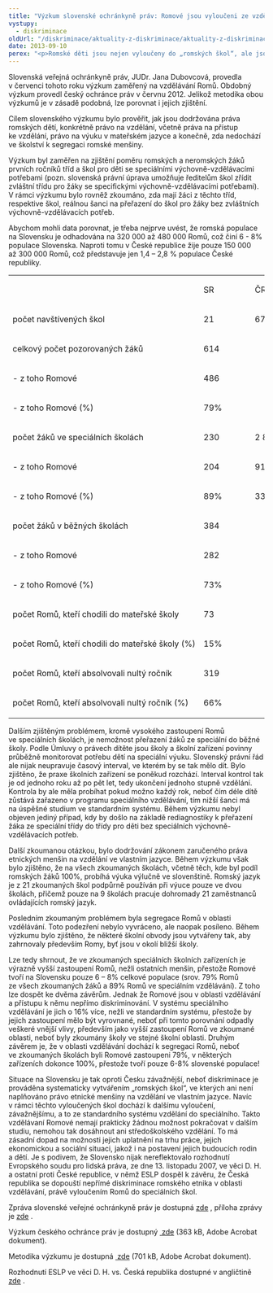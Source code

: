 ```yaml
---
title: "Výzkum slovenské ochránkyně práv: Romové jsou vyloučeni ze vzdělávání"
vystupy:
  - diskriminace
oldUrl: "/diskriminace/aktuality-z-diskriminace/aktuality-z-diskriminace-2013/vyzkum-slovenske-ochrankyne-prav-romove-jsou-vylouceni-ze-vzdelavani/"
date: 2013-09-10
perex: "<p>Romské děti jsou nejen vyloučeny do „romských škol“, ale jsou navíc vyloučeny i ze standardního systému vzdělávání. Kvůli tomu nemohou pokračovat ve vzdělávání, čímž je nepříznivě ovlivněn jejich další osud. </p>"
---
```


<!-- imported from the old website -->

<p class="align-blok">Slovenská veřejná ochránkyně práv, JUDr. Jana Dubovcová, provedla v červenci tohoto roku výzkum zaměřený na vzdělávání Romů. Obdobný výzkum provedl český ochránce práv v červnu 2012. Jelikož metodika obou výzkumů je v zásadě podobná, lze porovnat i jejich zjištění.</p><p class="align-blok">Cílem slovenského výzkumu bylo prověřit, jak jsou dodržována práva romských dětí, konkrétně právo na vzdělání, včetně práva na přístup ke vzdělání, právo na výuku v mateřském jazyce a konečně, zda nedochází ve školství k segregaci romské menšiny.</p><p class="align-blok">Výzkum byl zaměřen na zjištění poměru romských a neromských žáků prvních ročníků tříd a škol pro děti se speciálními výchovně-vzdělávacími potřebami (pozn. slovenská právní úprava umožňuje ředitelům škol zřídit zvláštní třídu pro žáky se specifickými výchovně-vzdělávacími potřebami). V rámci výzkumu bylo rovněž zkoumáno, zda mají žáci z těchto tříd, respektive škol, reálnou šanci na přeřazení do škol pro žáky bez zvláštních výchovně-vzdělávacích potřeb.</p><p class="align-blok">Abychom mohli data porovnat, je třeba nejprve uvést, že romská populace na Slovensku je odhadována na 320 000 až 480 000 Romů, což činí 6 - 8% populace Slovenska. Naproti tomu v České republice žije pouze 150 000 až 300 000 Romů, což představuje jen 1,4 – 2,8 % populace České republiky.</p><table cellpadding="0" cellspacing="0" border="0" class="MsoNormalTable" width="483"><tbody><tr><td valign="bottom" nowrap="nowrap" width="311"><p> </p></td><td valign="bottom" nowrap="nowrap" width="85"><p>SR</p></td><td valign="bottom" nowrap="nowrap" width="87"><p>ČR</p></td></tr><tr><td valign="bottom" nowrap="nowrap" width="311"><p>počet navštívených škol</p></td><td valign="bottom" nowrap="nowrap" width="85"><p>21</p></td><td valign="bottom" nowrap="nowrap" width="87"><p>67</p></td></tr><tr><td valign="bottom" nowrap="nowrap" width="311"><p>celkový počet pozorovaných žáků</p></td><td valign="bottom" nowrap="nowrap" width="85"><p>614</p></td><td valign="bottom" nowrap="nowrap" width="87"></td></tr><tr><td valign="bottom" nowrap="nowrap" width="311"><p>- z toho Romové</p></td><td valign="bottom" nowrap="nowrap" width="85"><p>486</p></td><td valign="bottom" nowrap="nowrap" width="87"></td></tr><tr><td valign="bottom" nowrap="nowrap" width="311"><p>- z toho Romové (%)</p></td><td valign="bottom" nowrap="nowrap" width="85"><p>79%</p></td><td valign="bottom" nowrap="nowrap" width="87"></td></tr><tr><td valign="bottom" nowrap="nowrap" width="311"><p>počet žáků ve speciálních školách</p></td><td valign="bottom" nowrap="nowrap" width="85"><p>230</p></td><td valign="bottom" nowrap="nowrap" width="87"><p>2 801</p></td></tr><tr><td valign="bottom" nowrap="nowrap" width="311"><p>- z toho Romové</p></td><td valign="bottom" nowrap="nowrap" width="85"><p>204</p></td><td valign="bottom" nowrap="nowrap" width="87"><p>915</p></td></tr><tr><td valign="bottom" nowrap="nowrap" width="311"><p>- z toho Romové (%)</p></td><td valign="bottom" nowrap="nowrap" width="85"><p>89%</p></td><td valign="bottom" nowrap="nowrap" width="87"><p>33%</p></td></tr><tr><td valign="bottom" nowrap="nowrap" width="311"><p>počet žáků v běžných školách</p></td><td valign="bottom" nowrap="nowrap" width="85"><p>384</p></td><td valign="bottom" nowrap="nowrap" width="87"></td></tr><tr><td valign="bottom" nowrap="nowrap" width="311"><p>- z toho Romové</p></td><td valign="bottom" nowrap="nowrap" width="85"><p>282</p></td><td valign="bottom" nowrap="nowrap" width="87"></td></tr><tr><td valign="bottom" nowrap="nowrap" width="311"><p>- z toho Romové (%)</p></td><td valign="bottom" nowrap="nowrap" width="85"><p>73%</p></td><td valign="bottom" nowrap="nowrap" width="87"></td></tr><tr><td valign="bottom" nowrap="nowrap" width="311"><p>počet Romů, kteří chodili do mateřské školy</p></td><td valign="bottom" nowrap="nowrap" width="85"><p>73</p></td><td valign="bottom" nowrap="nowrap" width="87"></td></tr><tr><td valign="bottom" nowrap="nowrap" width="311"><p>počet Romů, kteří chodili do mateřské školy (%)</p></td><td valign="bottom" nowrap="nowrap" width="85"><p>15%</p></td><td valign="bottom" nowrap="nowrap" width="87"></td></tr><tr><td valign="bottom" nowrap="nowrap" width="311"><p>počet Romů, kteří absolvovali nultý ročník</p></td><td valign="bottom" nowrap="nowrap" width="85"><p>319</p></td><td valign="bottom" nowrap="nowrap" width="87"></td></tr><tr><td valign="bottom" nowrap="nowrap" width="311"><p>počet Romů, kteří absolvovali nultý ročník (%)</p></td><td valign="bottom" nowrap="nowrap" width="85"><p>66%</p></td><td valign="bottom" nowrap="nowrap" width="87"></td></tr></tbody></table><p class="align-blok">Dalším zjištěným problémem, kromě vysokého zastoupení Romů ve speciálních školách, je nemožnost přeřazení žáků ze speciální do běžné školy. Podle Úmluvy o právech dítěte jsou školy a školní zařízení povinny průběžně monitorovat potřebu dětí na speciální výuku. Slovenský právní řád ale nijak neupravuje časový interval, ve kterém by se tak mělo dít. Bylo zjištěno, že praxe školních zařízení se poněkud rozchází. Interval kontrol tak je od jednoho roku až po pět let, tedy ukončení jednoho stupně vzdělání. Kontrola by ale měla probíhat pokud možno každý rok, neboť čím déle dítě zůstává zařazeno v programu speciálního vzdělávání, tím nižší šanci má na úspěšné studium ve standardním systému. Během výzkumu nebyl objeven jediný případ, kdy by došlo na základě rediagnostiky k přeřazení žáka ze speciální třídy do třídy pro děti bez speciálních výchovně-vzdělávacích potřeb.</p><p class="align-blok">Další zkoumanou otázkou, bylo dodržování zákonem zaručeného práva etnických menšin na vzdělání ve vlastním jazyce. Během výzkumu však bylo zjištěno, že na všech zkoumaných školách, včetně těch, kde byl podíl romských žáků 100%, probíhá výuka výlučně ve slovenštině. Romský jazyk je z 21 zkoumaných škol podpůrně používán při výuce pouze ve dvou školách, přičemž pouze na 9 školách pracuje dohromady 21 zaměstnanců ovládajících romský jazyk.</p><p class="align-blok">Posledním zkoumaným problémem byla segregace Romů v oblasti vzdělávání. Toto podezření nebylo vyvráceno, ale naopak posíleno. Během výzkumu bylo zjištěno, že některé školní obvody jsou vytvářeny tak, aby zahrnovaly především Romy, byť jsou v okolí bližší školy.</p><p class="align-blok">Lze tedy shrnout, že ve zkoumaných speciálních školních zařízeních je výrazně vyšší zastoupení Romů, nežli ostatních menšin, přestože Romové tvoří na Slovensku pouze 6 – 8% celkové populace (srov. 79% Romů ze všech zkoumaných žáků a 89% Romů ve speciálním vzdělávání). Z toho lze dospět ke dvěma závěrům. Jednak že Romové jsou v oblasti vzdělávání a přístupu k němu nepřímo diskriminování. V systému speciálního vzdělávání je jich o 16% více, nežli ve standardním systému, přestože by jejich zastoupení mělo být vyrovnané, neboť při tomto porovnání odpadly veškeré vnější vlivy, především jako vyšší zastoupení Romů ve zkoumané oblasti, neboť byly zkoumány školy ve stejné školní oblasti. Druhým závěrem je, že v oblasti vzdělávání dochází k segregaci Romů, neboť ve zkoumaných školách byli Romové zastoupeni 79%, v některých zařízeních dokonce 100%, přestože tvoří pouze 6-8% slovenské populace!</p><p class="align-blok">Situace na Slovensku je tak oproti Česku závažnější, neboť diskriminace je prováděna systematicky vytvářením „romských škol“, ve kterých ani není naplňováno právo etnické menšiny na vzdělání ve vlastním jazyce. Navíc v rámci těchto vyloučených škol dochází k dalšímu vyloučení, závažnějšímu, a to ze standardního systému vzdělání do speciálního. Takto vzdělávaní Romové nemají prakticky žádnou možnost pokračovat v dalším studiu, nemohou tak dosáhnout ani středoškolského vzdělání. To má zásadní dopad na možnosti jejich uplatnění na trhu práce, jejich ekonomickou a sociální situaci, jakož i na postavení jejich budoucích rodin a dětí. Je s podivem, že Slovensko nijak nereflektovalo rozhodnutí Evropského soudu pro lidská práva, ze dne 13. listopadu 2007, ve věci D. H. a ostatní proti České republice, v němž ESLP dospěl k závěru, že Česká republika se dopouští nepřímé diskriminace romského etnika v oblasti vzdělávání, právě vyloučením Romů do speciálních škol.</p><p>Zpráva slovenské veřejné ochránkyně práv je dostupná <a title="Otevření do nového okna" href="http://www.vop.gov.sk/files/Mimoriadna%20sprava%20VOP.pdf" target="_blank">zde</a> , příloha zprávy je <a title="Otevření do nového okna" href="http://www.vop.gov.sk/files/Sprava%20VOP-Vzdelavanie%20Romov.pdf" target="_blank">zde</a> .</p><p>Výzkum českého ochránce práv je dostupný <a title="Otevření do nového okna" href="/uploads-import/DISKRIMINACE/Vyzkum/Vyzkum_skoly-zprava.pdf" target="_blank"> zde</a> (363 kB, Adobe Acrobat dokument).</p><p>Metodika výzkumu je dostupná <a title="Otevření do nového okna" href="/uploads-import/DISKRIMINACE/Vyzkum/Vyzkum_skoly-metoda.pdf" target="_blank"> zde</a> (701 kB, Adobe Acrobat dokument).</p><p>Rozhodnutí ESLP ve věci D. H. vs. Česká republika dostupné v angličtině <a title="Otevření do nového okna" href="http://hudoc.echr.coe.int/webservices/content/pdf/001-83256?TID=wmguttuxya" target="_blank">zde</a> .</p>
